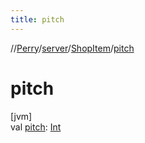 ```yaml
---
title: pitch
---
```

//[Perry](../../../index.html)/[server](../index.html)/[ShopItem](index.html)/[pitch](pitch.html)



# pitch



[jvm]\
val [pitch](pitch.html): [Int](https://kotlinlang.org/api/latest/jvm/stdlib/kotlin/-int/index.html)





